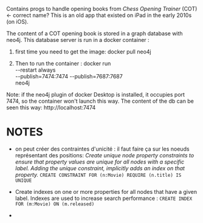 Contains progs to handle opening books from *Chess Opening Trainer* (COT) <- correct name?
This is an old app that existed on iPad in the early 2010s (on iOS). 

The content of a COT opening book is stored in a graph database with neo4j.
This database server is run in a docker container :

1) first time you need to get the image: 
docker pull neo4j

2) Then to run the container : 
docker run \
    --restart always \
    --publish=7474:7474 --publish=7687:7687 \
    neo4j

Note: if the neo4j plugin of docker Desktop is installed, it occupies port 7474, so the container won't launch this way.
The content of the db can be seen this way: http://localhost:7474

# NOTES
- on peut créer des contraintes d'unicité : il faut faire ça sur les noeuds représentant des positions: 
*Create unique node property constraints to ensure that property values are unique for all nodes with a specific label. Adding the unique constraint, implicitly adds an index on that property.*
`CREATE CONSTRAINT FOR (n:Movie) REQUIRE (n.title) IS UNIQUE`

- Create indexes on one or more properties for all nodes that have a given label. Indexes are used to increase search performance : `CREATE INDEX FOR (m:Movie) ON (m.released)`

- 